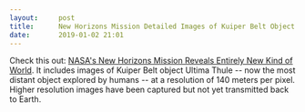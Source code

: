 ```yaml
---
layout:     post
title:      New Horizons Mission Detailed Images of Kuiper Belt Object
date:       2019-01-02 21:01
---
```


Check this out: [NASA's New Horizons Mission Reveals Entirely New Kind
of
World](http://pluto.jhuapl.edu/News-Center/News-Article.php?page=20190102). It
includes images of Kuiper Belt object Ultima Thule -- now the most
distant object explored by humans -- at a resolution of 140 meters per
pixel. Higher resolution images have been captured but not yet
transmitted back to Earth.
